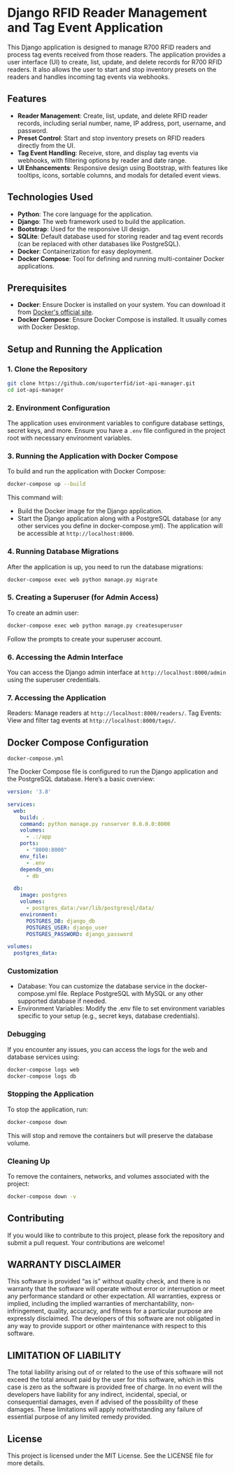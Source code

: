 # Django RFID Reader Management and Tag Event Application

This Django application is designed to manage R700 RFID readers and process tag events received from those readers. The application provides a user interface (UI) to create, list, update, and delete records for R700 RFID readers. It also allows the user to start and stop inventory presets on the readers and handles incoming tag events via webhooks.

## Features

- **Reader Management**: Create, list, update, and delete RFID reader records, including serial number, name, IP address, port, username, and password.
- **Preset Control**: Start and stop inventory presets on RFID readers directly from the UI.
- **Tag Event Handling**: Receive, store, and display tag events via webhooks, with filtering options by reader and date range.
- **UI Enhancements**: Responsive design using Bootstrap, with features like tooltips, icons, sortable columns, and modals for detailed event views.

## Technologies Used

- **Python**: The core language for the application.
- **Django**: The web framework used to build the application.
- **Bootstrap**: Used for the responsive UI design.
- **SQLite**: Default database used for storing reader and tag event records (can be replaced with other databases like PostgreSQL).
- **Docker**: Containerization for easy deployment.
- **Docker Compose**: Tool for defining and running multi-container Docker applications.

## Prerequisites

- **Docker**: Ensure Docker is installed on your system. You can download it from [Docker's official site](https://www.docker.com/get-started).
- **Docker Compose**: Ensure Docker Compose is installed. It usually comes with Docker Desktop.

## Setup and Running the Application

### 1. Clone the Repository

```bash
git clone https://github.com/suporterfid/iot-api-manager.git
cd iot-api-manager
```

### 2. Environment Configuration

The application uses environment variables to configure database settings, secret keys, and more. Ensure you have a ``.env`` file configured in the project root with necessary environment variables.

### 3. Running the Application with Docker Compose

To build and run the application with Docker Compose:
```bash
docker-compose up --build
```

This command will:

- Build the Docker image for the Django application.
- Start the Django application along with a PostgreSQL database (or any other services you define in docker-compose.yml).
The application will be accessible at ``http://localhost:8000``.

### 4. Running Database Migrations

After the application is up, you need to run the database migrations:
```bash
docker-compose exec web python manage.py migrate
```

### 5. Creating a Superuser (for Admin Access)

To create an admin user:
```bash
docker-compose exec web python manage.py createsuperuser
```
Follow the prompts to create your superuser account.

### 6. Accessing the Admin Interface
You can access the Django admin interface at ``http://localhost:8000/admin`` using the superuser credentials.

### 7. Accessing the Application
Readers: Manage readers at ``http://localhost:8000/readers/``.
Tag Events: View and filter tag events at ``http://localhost:8000/tags/``.


## Docker Compose Configuration

``docker-compose.yml``

The Docker Compose file is configured to run the Django application and the PostgreSQL database. Here’s a basic overview:
```yaml
version: '3.8'

services:
  web:
    build: .
    command: python manage.py runserver 0.0.0.0:8000
    volumes:
      - .:/app
    ports:
      - "8000:8000"
    env_file:
      - .env
    depends_on:
      - db

  db:
    image: postgres
    volumes:
      - postgres_data:/var/lib/postgresql/data/
    environment:
      POSTGRES_DB: django_db
      POSTGRES_USER: django_user
      POSTGRES_PASSWORD: django_password

volumes:
  postgres_data:
```

### Customization

- Database: You can customize the database service in the docker-compose.yml file. Replace PostgreSQL with MySQL or any other supported database if needed.
- Environment Variables: Modify the .env file to set environment variables specific to your setup (e.g., secret keys, database credentials).

### Debugging

If you encounter any issues, you can access the logs for the web and database services using:
```bash
docker-compose logs web
docker-compose logs db
```

### Stopping the Application

To stop the application, run:
```bash
docker-compose down
```
This will stop and remove the containers but will preserve the database volume.

### Cleaning Up
To remove the containers, networks, and volumes associated with the project:
```bash
docker-compose down -v
```

## Contributing
If you would like to contribute to this project, please fork the repository and submit a pull request. Your contributions are welcome!

## WARRANTY DISCLAIMER

This software is provided “as is” without quality check, and there is no warranty that the software will operate without error or interruption or meet any performance standard or other expectation. All warranties, express or implied, including the implied warranties of merchantability, non-infringement, quality, accuracy, and fitness for a particular purpose are expressly disclaimed. The developers of this software are not obligated in any way to provide support or other maintenance with respect to this software.

## LIMITATION OF LIABILITY

The total liability arising out of or related to the use of this software will not exceed the total amount paid by the user for this software, which in this case is zero as the software is provided free of charge. In no event will the developers have liability for any indirect, incidental, special, or consequential damages, even if advised of the possibility of these damages. These limitations will apply notwithstanding any failure of essential purpose of any limited remedy provided.

## License
This project is licensed under the MIT License. See the LICENSE file for more details.